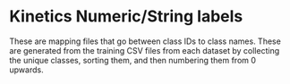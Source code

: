 # Kinetics Numeric/String labels

These are mapping files that go between class IDs to class names. These are generated from the training CSV files from each dataset by collecting the unique classes, sorting them, and then numbering them from 0 upwards.